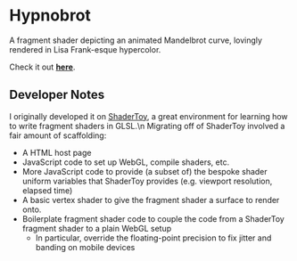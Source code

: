 # Hypnobrot

A fragment shader depicting an animated Mandelbrot curve, lovingly rendered in Lisa Frank-esque hypercolor.

Check it out **[here](https://russ741.github.io/hypnobrot/)**.

## Developer Notes

I originally developed it on [ShaderToy](https://www.shadertoy.com/view/dl2yWW), a great environment for learning how to write fragment shaders in GLSL.\n
Migrating off of ShaderToy involved a fair amount of scaffolding:
* A HTML host page
* JavaScript code to set up WebGL, compile shaders, etc.
* More JavaScript code to provide (a subset of) the bespoke shader uniform variables that ShaderToy provides (e.g. viewport resolution, elapsed time)
* A basic vertex shader to give the fragment shader a surface to render onto.
* Boilerplate fragment shader code to couple the code from a ShaderToy fragment shader to a plain WebGL setup
  * In particular, override the floating-point precision to fix jitter and banding on mobile devices
